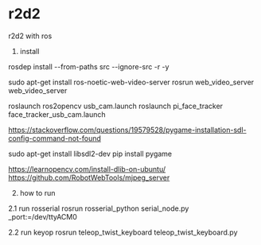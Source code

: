 # r2d2
r2d2 with ros


1. install

rosdep install --from-paths src --ignore-src -r -y

sudo apt-get install ros-noetic-web-video-server
rosrun web_video_server web_video_server

roslaunch ros2opencv usb_cam.launch
roslaunch pi_face_tracker face_tracker_usb_cam.launch

https://stackoverflow.com/questions/19579528/pygame-installation-sdl-config-command-not-found

sudo apt-get install libsdl2-dev
pip install pygame

https://learnopencv.com/install-dlib-on-ubuntu/
https://github.com/RobotWebTools/mjpeg_server

2. how to run

2.1 run rosserial
rosrun rosserial_python serial_node.py _port:=/dev/ttyACM0

2.2 run keyop
rosrun teleop_twist_keyboard teleop_twist_keyboard.py

